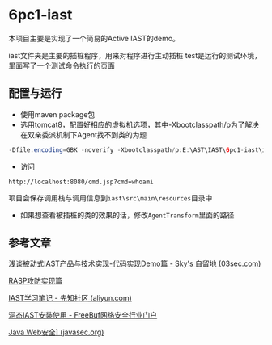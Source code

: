 # 6pc1-iast

本项目主要是实现了一个简易的Active IAST的demo。

iast文件夹是主要的插桩程序，用来对程序进行主动插桩 test是运行的测试环境，里面写了一个测试命令执行的页面

## 配置与运行

- 使用maven package包
- 选用tomcat8，配置好相应的虚拟机选项，其中-Xbootclasspath/p为了解决在双亲委派机制下Agent找不到类的为题

```java
-Dfile.encoding=GBK -noverify -Xbootclasspath/p:E:\AST\IAST\6pc1-iast\iast\target\agent.jar -javaagent:E:\AST\IAST\6pc1-iast\iast\target\agent.jar  //也就是对应jar包的位置
```

- 访问

```
http://localhost:8080/cmd.jsp?cmd=whoami
```

项目会保存调用栈与调用信息到`iast\src\main\resources`目录中

- 如果想查看被插桩的类的效果的话，修改`AgentTransform`里面的路径

## 参考文章

[浅谈被动式IAST产品与技术实现-代码实现Demo篇 - Sky's 自留地 (03sec.com)](https://www.03sec.com/Ideas/qian-tan-bei-dong-shiiast-chan-pin-yu-ji-shu-shi-x-1.html#morphing)

[RASP攻防实现篇](https://www.03sec.com/Ideas/qian-tanrasp-ji-shu-gong-fang-zhi-shi-zhan-huan-ji.html)

[IAST学习笔记 - 先知社区 (aliyun.com)](https://xz.aliyun.com/t/11042?time__1311=mqmx0DyDuDBD2Djx4BuQ1YQhDA2QKiYKeD&alichlgref=https%3A%2F%2Fwww.google.com%2F)

[洞态IAST安装使用 - FreeBuf网络安全行业门户](https://m.freebuf.com/articles/web/287339.html)

[Java Web安全\] (javasec.org)](https://javasec.org/java-iast/IAST-Basic.html)
